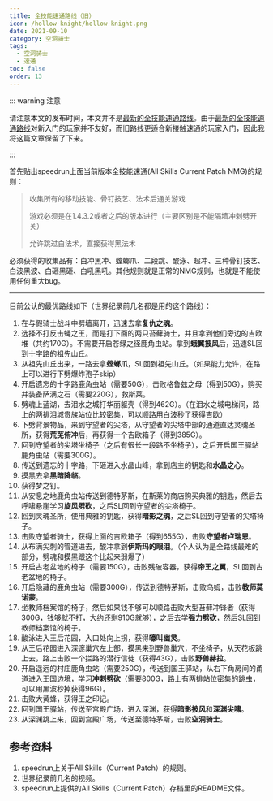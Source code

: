 ```yaml
---
title: 全技能速通路线（旧）
icon: /hollow-knight/hollow-knight.png
date: 2021-09-10
category: 空洞骑士
tags:
  - 空洞骑士
  - 速通
toc: false
order: 13
---
```


<!-- more -->

::: warning 注意

请注意本文的发布时间，本文并不是[最新的全技能速通路线](all-skills.md)。由于[最新的全技能速通路线](all-skills.md)对新入门的玩家并不友好，而旧路线更适合新接触速通的玩家入门，因此我将这篇文章保留了下来。

:::

首先贴出speedrun上面当前版本全技能速通(All Skills Current Patch NMG)的规则：

> 收集所有的移动技能、骨钉技艺、法术后通关游戏
>
> 游戏必须是在1.4.3.2或者之后的版本进行（主要区别是不能隔墙冲刺劈开关）
>
> 允许跳过白法术，直接获得黑法术

必须获得的收集品有：白冲黑冲、螳螂爪、二段跳、酸泳、超冲、三种骨钉技艺、白波黑波、白砸黑砸、白吼黑吼。其他规则就是正常的NMG规则，也就是不能使用任何重大bug。

---

目前公认的最优路线如下（世界纪录前几名都是用的这个路线）：

1. 在与假骑士战斗中劈墙离开，迅速去拿**复仇之魂**。
2. 选择不打反击蝇之王，而是打下面的两只苔藓骑士，并且拿到他们旁边的吉欧堆（共约170G）。不需要开启苍绿之径鹿角虫站。拿到**蛾翼披风**后，迅速SL回到十字路的祖先山丘。
3. 从祖先山丘出来，一路去拿**螳螂爪**，SL回到祖先山丘。（如果能力允许，在路上可以进行下劈爆炸孢子skip）
4. 开启遗忘的十字路鹿角虫站（需要50G），击败格鲁兹之母（得到50G），购买并装备萨满之石（需要220G），救斯莱。
5. 劈魂上蓝湖，去泪水之城打华丽躯壳（得到462G）。（在泪水之城电梯间，路上的两排泪城贵族站位比较密集，可以顺路用白波秒了获得吉欧）
6. 下劈背景物品，来到守望者的尖塔，从守望者的尖塔中部的通道直达灵魂圣所，获得**荒芜俯冲**后，再获得一个吉欧箱子（得到385G）。
7. 回到守望者的尖塔坐椅子（之后有很长一段路不坐椅子），之后开启国王驿站鹿角虫站（需要300G）。
8. 传送到遗忘的十字路，下砸进入水晶山峰，拿到店主的钥匙和**水晶之心**。
9. 摸黑去拿**黑暗降临**。
10. 获得梦之钉。
11. 从安息之地鹿角虫站传送到德特茅斯，在斯莱的商店购买典雅的钥匙，然后去呼啸悬崖学习**旋风劈砍**，之后SL回到守望者的尖塔椅子。
12. 回到灵魂圣所，使用典雅的钥匙，获得**暗影之魂**，之后SL回到守望者的尖塔椅子。
13. 击败守望者骑士，获得上面的吉欧箱子（得到655G），击败**守望者卢瑞恩**。
14. 从布满尖刺的管道进去，酸冲拿到**伊斯玛的眼泪**。（个人认为是全路线最难的部分，劈魂和摸黑跟这个比起来弱爆了）
15. 开启古老盆地的椅子（需要150G），击败残破容器，获得**帝王之翼**，SL回到古老盆地的椅子。
16. 开启隐藏的鹿角虫站（需要300G），传送到德特茅斯，击败乌姆，击败**教师莫诺蒙**。
17. 坐教师档案馆的椅子，然后如果钱不够可以顺路击败大型苔藓冲锋者（获得300G，钱够就不打，大约还剩910G就够），之后去学**强力劈砍**，然后SL回到教师档案馆的椅子。
18. 酸泳进入王后花园，入口处向上拐，获得**嚎叫幽灵**。
19. 从王后花园进入深邃巢穴左上部，摸黑来到野兽巢穴，不坐椅子，从天花板跳上去，路上击败一个拦路的潜行信徒（获得43G），击败**野兽赫拉**。
20. 开启遥远的村庄鹿角虫站（需要250G），传送到国王驿站，从右下角房间的甬道进入王国边境，学习**冲刺劈砍**（需要800G，路上有两排站位密集的跳虫，可以用黑波秒掉获得96G）。
21. 击败大黄蜂，获得王之印记。
22. 回到国王驿站，传送至宫殿广场，进入深渊，获得**暗影披风**和**深渊尖啸**。
23. 从深渊跳上来，回到宫殿广场，传送至德特茅斯，击败**空洞骑士**。

## 参考资料

1. speedrun上关于All Skills（Current Patch）的规则。
2. 世界纪录前几名的视频。
3. speedrun上提供的All Skills（Current Patch）存档里的README文件。